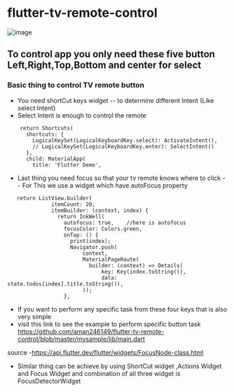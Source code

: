 # flutter-tv-remote-control

![image](https://user-images.githubusercontent.com/53884276/174712691-728d0e8c-c5f5-4f1e-b73c-2da96981a78c.png)

## To control app you only need these five button  Left,Right,Top,Bottom and center for select

### Basic thing to control TV remote button
- You need shortCut keys widget -- to determine different Intent (Like select Intent) 
-  Select Intent is enough to control the remote 
  
``` Widget build(BuildContext context) {
    return Shortcuts(
      shortcuts: {
        LogicalKeySet(LogicalKeyboardKey.select): ActivateIntent(),
        // LogicalKeySet(LogicalKeyboardKey.enter): SelectIntent()
      },
      child: MaterialApp(
        title: 'Flutter Demo',
``` 
- Last thing you need focus so that your tv remote knows where to click -- For This we use a widget which have autoFocus property
```
   return ListView.builder(
              itemCount: 20,
              itemBuilder: (context, index) {
                return InkWell(
                  autofocus: true,    //here is autofocus
                  focusColor: Colors.green,
                  onTap: () {
                    print(index);
                    Navigator.push(
                        context,
                        MaterialPageRoute(
                          builder: (context) => Details(
                              key: Key(index.toString()),
                              data: state.todos[index].title.toString()),
                        ));
                  },
 ```
 
 
 - If you want to perform any specific task from these four keys that is also very simple  
 - visit this link to see the example to perform specific button task
  https://github.com/aman246149/flutter-tv-remote-control/blob/master/mysample/lib/main.dart 
  
  source -https://api.flutter.dev/flutter/widgets/FocusNode-class.html
  
  - Similar thing can be achieve by using ShortCut widget ,Actions Widget and Focus Widget  and combination of all three widget is FocusDetectorWidget
